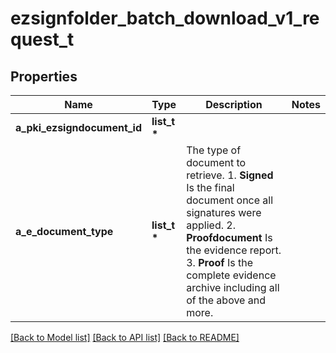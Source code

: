 # ezsignfolder_batch_download_v1_request_t

## Properties
Name | Type | Description | Notes
------------ | ------------- | ------------- | -------------
**a_pki_ezsigndocument_id** | **list_t \*** |  | 
**a_e_document_type** | **list_t \*** | The type of document to retrieve.  1. **Signed** Is the final document once all signatures were applied. 2. **Proofdocument** Is the evidence report. 3. **Proof** Is the complete evidence archive including all of the above and more. | 

[[Back to Model list]](../README.md#documentation-for-models) [[Back to API list]](../README.md#documentation-for-api-endpoints) [[Back to README]](../README.md)


